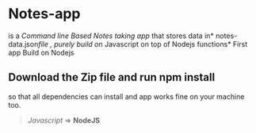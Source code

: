#  Notes-app
is a *Command line Based Notes taking app* that stores data in* notes-data.json*file , purely build on* Javascript on top of Nodejs functions*
First app Build on Nodejs

## Download the Zip file and run npm install
so that all dependencies can install and app works fine on your machine too.

> *Javascript* => **NodeJS**
